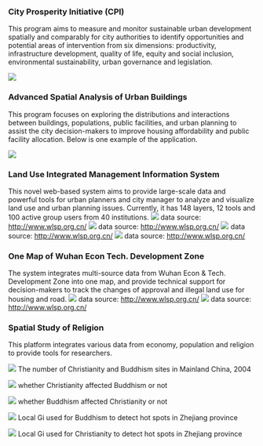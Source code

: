 ### City Prosperity Initiative (CPI)

This program aims to measure and monitor sustainable urban development spatially and comparably for city authorities to identify opportunities and potential areas of intervention from six dimensions: productivity, infrastructure development, quality of life, equity and social inclusion, environmental sustainability, urban governance and legislation.

![](https://github.com/SmartWang18/Changzhen/blob/master/img/CPI6D.png)

### Advanced Spatial Analysis of Urban Buildings 

This program focuses on exploring the distributions and interactions between buildings, populations, public facilities, and urban planning to assist the city decision-makers to improve housing affordability and public facility allocation.
Below is one example of the application.

![](https://github.com/SmartWang18/Changzhen/blob/master/img/buildings.png)

### Land Use Integrated Management Information System 

This novel web-based system aims to provide large-scale data and powerful tools for urban planners and city manager to analyze and visualize land use and urban planning issues. Currently, it has 148 layers, 12 tools and 100 active group users from 40 institutions.
![](http://www.wlsp.org.cn/UploadFiles/Images//admin/201604/%E7%B3%BB%E7%BB%9F%E6%88%AA%E5%9B%BE.jpg.axd)
data source: http://www.wlsp.org.cn/
![](http://www.wlsp.org.cn/UploadFiles/Images//admin/201412/1.jpg.axd)
data source: http://www.wlsp.org.cn/
![](http://www.wlsp.org.cn/UploadFiles/Images//admin/201412/3.jpg.axd)
data source: http://www.wlsp.org.cn/
![](http://www.wlsp.org.cn/UploadFiles/Images//admin/201412/2.jpg.axd)
data source: http://www.wlsp.org.cn/

### One Map of Wuhan Econ Tech. Development Zone 

The system integrates multi-source data from Wuhan Econ & Tech. Development Zone into one map, and provide technical support for decision-makers to track the changes of approval and illegal land use for housing and road. 
![](http://www.wlsp.org.cn/UploadFiles/Images//admin/201710/%E6%AD%A6%E6%B1%89%E5%BC%80%E5%8F%91%E5%8C%BA%EF%BC%88%E6%B1%89%E5%8D%97%E5%8C%BA%EF%BC%89%E7%BB%BC%E5%90%88%E4%B8%80%E5%BC%A0%E5%9B%BE%E7%B3%BB%E7%BB%9F%E6%88%AA%E5%9B%BE1_%E5%89%AF%E6%9C%AC.jpg.axd)
data source: http://www.wlsp.org.cn/
![](http://www.wlsp.org.cn/UploadFiles/Images//admin/201710/%E6%AD%A6%E6%B1%89%E5%BC%80%E5%8F%91%E5%8C%BA%EF%BC%88%E6%B1%89%E5%8D%97%E5%8C%BA%EF%BC%89%E7%BB%BC%E5%90%88%E4%B8%80%E5%BC%A0%E5%9B%BE%E7%B3%BB%E7%BB%9F%E6%88%AA%E5%9B%BE4_%E5%89%AF%E6%9C%AC.jpg.axd)
data source: http://www.wlsp.org.cn/

### Spatial Study of Religion 
This platform integrates various data from economy, population and religion to provide tools for researchers.

![](https://github.com/SmartWang18/Changzhen/blob/master/img/ChristianityBuddhism.png)
The number of Christianity and Buddhism sites in Mainland China, 2004

![](https://github.com/SmartWang18/Changzhen/blob/master/img/GlobalMoranI.png)
whether Christianity affected Buddhism or not

![](https://github.com/SmartWang18/Changzhen/blob/master/img/GlobalMoran2.png)
whether Buddhism affected Christianity or not

![](https://github.com/SmartWang18/Changzhen/blob/master/img/LocalGi.png)
Local Gi used for Buddhism to detect hot spots in Zhejiang province

![](https://github.com/SmartWang18/Changzhen/blob/master/img/LocalGi2.png)
Local Gi used for Christianity to detect hot spots in Zhejiang province




